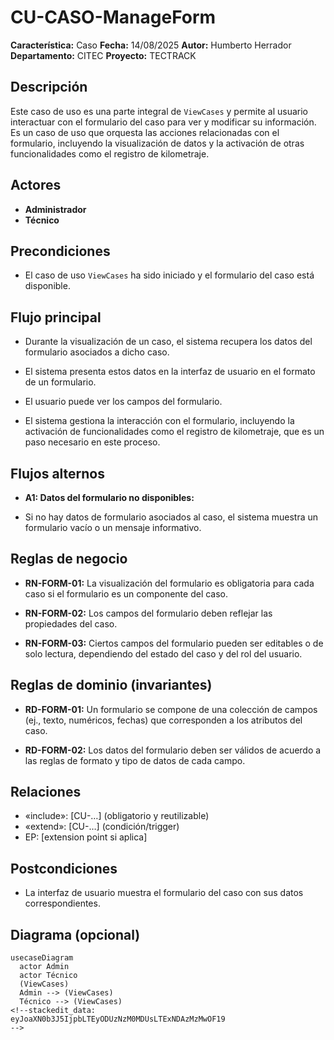 
# CU-CASO-ManageForm

**Característica:** Caso 
**Fecha:** 14/08/2025
**Autor:** Humberto Herrador
**Departamento:** CITEC
**Proyecto:** TECTRACK


## Descripción
Este caso de uso es una parte integral de `ViewCases` y permite al usuario interactuar con el formulario del caso para ver y modificar su información. Es un caso de uso que orquesta las acciones relacionadas con el formulario, incluyendo la visualización de datos y la activación de otras funcionalidades como el registro de kilometraje.

## Actores
-   **Administrador**
-   **Técnico**

## Precondiciones
- El caso de uso `ViewCases` ha sido iniciado y el formulario del caso está disponible.

## Flujo principal
-   Durante la visualización de un caso, el sistema recupera los datos del formulario asociados a dicho caso.
    
-   El sistema presenta estos datos en la interfaz de usuario en el formato de un formulario.
    
-   El usuario puede ver los campos del formulario.
    
-   El sistema gestiona la interacción con el formulario, incluyendo la activación de funcionalidades como el registro de kilometraje, que es un paso necesario en este proceso.

## Flujos alternos
- **A1: Datos del formulario no disponibles:**

-   Si no hay datos de formulario asociados al caso, el sistema muestra un formulario vacío o un mensaje informativo.

## Reglas de negocio
-   **RN-FORM-01:** La visualización del formulario es obligatoria para cada caso si el formulario es un componente del caso.
    
-   **RN-FORM-02:** Los campos del formulario deben reflejar las propiedades del caso.
    
-   **RN-FORM-03:** Ciertos campos del formulario pueden ser editables o de solo lectura, dependiendo del estado del caso y del rol del usuario.
## Reglas de dominio (invariantes)
-   **RD-FORM-01:** Un formulario se compone de una colección de campos (ej., texto, numéricos, fechas) que corresponden a los atributos del caso.
    
-   **RD-FORM-02:** Los datos del formulario deben ser válidos de acuerdo a las reglas de formato y tipo de datos de cada campo.

## Relaciones
- «include»: [CU-…] (obligatorio y reutilizable)
- «extend»: [CU-…] (condición/trigger)
- EP: [extension point si aplica]

## Postcondiciones
- La interfaz de usuario muestra el formulario del caso con sus datos correspondientes.

## Diagrama (opcional)
```mermaid
usecaseDiagram
  actor Admin
  actor Técnico
  (ViewCases)
  Admin --> (ViewCases)
  Técnico --> (ViewCases)
<!--stackedit_data:
eyJoaXN0b3J5IjpbLTEyODUzNzM0MDUsLTExNDAzMzMwOF19
-->